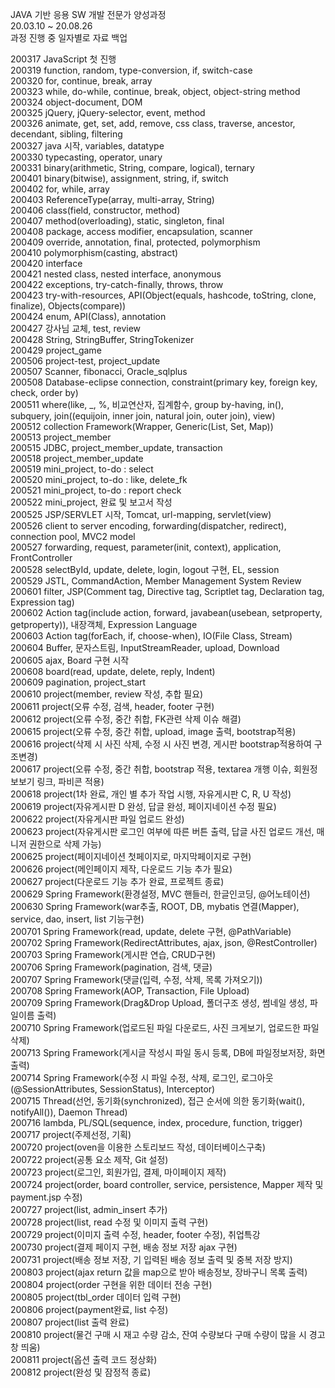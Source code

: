 JAVA 기반 응용 SW 개발 전문가 양성과정<br>
20.03.10 ~ 20.08.26<br>
과정 진행 중 일자별로 자료 백업

200317 JavaScript 첫 진행<br>
200319 function, random, type-conversion, if, switch-case<br>
200320 for, continue, break, array<br>
200323 while, do-while, continue, break, object, object-string method<br>
200324 object-document, DOM<br>
200325 jQuery, jQuery-selector, event, method<br>
200326 animate, get, set, add, remove, css class, traverse, ancestor, decendant, sibling, filtering<br>
200327 java 시작, variables, datatype<br>
200330 typecasting, operator, unary<br>
200331 binary(arithmetic, String, compare, logical), ternary<br>
200401 binary(bitwise), assignment, string, if, switch<br>
200402 for, while, array<br>
200403 ReferenceType(array, multi-array, String)<br>
200406 class(field, constructor, method)<br>
200407 method(overloading), static, singleton, final<br>
200408 package, access modifier, encapsulation, scanner<br>
200409 override, annotation, final, protected, polymorphism<br>
200410 polymorphism(casting, abstract)<br>
200420 interface<br>
200421 nested class, nested interface, anonymous<br>
200422 exceptions, try-catch-finally, throws, throw<br>
200423 try-with-resources, API(Object(equals, hashcode, toString, clone, finalize), Objects(compare))<br>
200424 enum, API(Class), annotation<br>
200427 강사님 교체, test, review<br>
200428 String, StringBuffer, StringTokenizer<br>
200429 project_game<br>
200506 project-test, project_update<br>
200507 Scanner, fibonacci, Oracle_sqlplus<br>
200508 Database-eclipse connection, constraint(primary key, foreign key, check, order by)<br>
200511 where(like, _, %, 비교연산자, 집계함수, group by-having, in(), subquery, join((equijoin, inner join, natural join, outer join), view)<br>
200512 collection Framework(Wrapper, Generic(List, Set, Map))<br>
200513 project_member<br>
200515 JDBC, project_member_update, transaction<br>
200518 project_member_update<br>
200519 mini_project, to-do : select<br>
200520 mini_project, to-do : like, delete_fk<br>
200521 mini_project, to-do : report check<br>
200522 mini_project, 완료 및 보고서 작성<br>
200525 JSP/SERVLET 시작, Tomcat, url-mapping, servlet(view)<br>
200526 client to server encoding, forwarding(dispatcher, redirect), connection pool, MVC2 model<br>
200527 forwarding, request, parameter(init, context), application, FrontController<br>
200528 selectById, update, delete, login, logout 구현, EL, session<br>
200529 JSTL, CommandAction, Member Management System Review<br>
200601 filter, JSP(Comment tag, Directive tag, Scriptlet tag, Declaration tag, Expression tag)<br>
200602 Action tag(include action, forward, javabean(usebean, setproperty, getproperty)), 내장객체, Expression Language<br>
200603 Action tag(forEach, if, choose-when), IO(File Class, Stream)<br>
200604 Buffer, 문자스트림, InputStreamReader, upload, Download<br>
200605 ajax, Board 구현 시작<br>
200608 board(read, update, delete, reply, Indent)<br>
200609 pagination, project_start<br>
200610 project(member, review 작성, 추합 필요)<br>
200611 project(오류 수정, 검색, header, footer 구현)<br>
200612 project(오류 수정, 중간 취합, FK관련 삭제 이슈 해결)<br>
200615 project(오류 수정, 중간 취합, upload, image 출력, bootstrap적용)<br>
200616 project(삭제 시 사진 삭제, 수정 시 사진 변경, 게시판 bootstrap적용하여 구조변경)<br>
200617 project(오류 수정, 중간 취합, bootstrap 적용, textarea 개행 이슈, 회원정보보기 링크, 파비콘 적용)<br>
200618 project(1차 완료, 개인 별 추가 작업 시행, 자유게시판 C, R, U 작성)<br>
200619 project(자유게시판 D 완성, 답글 완성, 페이지네이션 수정 필요)<br>
200622 project(자유게시판 파일 업로드 완성)<br>
200623 project(자유게시판 로그인 여부에 따른 버튼 출력, 답글 사진 업로드 개선, 매니저 권한으로 삭제 가능)<br>
200625 project(페이지네이션 첫페이지로, 마지막페이지로 구현)<br>
200626 project(메인페이지 제작, 다운로드 기능 추가 필요)<br>
200627 project(다운로드 기능 추가 완료, 프로젝트 종료)<br>
200629 Spring Framework(환경설정, MVC 핸들러, 한글인코딩, @어노테이션)<br>
200630 Spring Framework(war추출, ROOT, DB, mybatis 연결(Mapper), service, dao, insert, list 기능구현)<br>
200701 Spring Framework(read, update, delete 구현, @PathVariable)<br>
200702 Spring Framework(RedirectAttributes, ajax, json, @RestController)<br>
200703 Spring Framework(게시판 연습, CRUD구현)<br>
200706 Spring Framework(pagination, 검색, 댓글)<br>
200707 Spring Framework(댓글(입력, 수정, 삭제, 목록 가져오기))<br>
200708 Spring Framework(AOP, Transaction, File Upload)<br>
200709 Spring Framework(Drag&Drop Upload, 폴더구조 생성, 썸네일 생성, 파일이름 출력)<br>
200710 Spring Framework(업로드된 파일 다운로드, 사진 크게보기, 업로드한 파일 삭제)<br>
200713 Spring Framework(게시글 작성시 파일 동시 등록, DB에 파일정보저장, 화면 출력)<br>
200714 Spring Framework(수정 시 파일 수정, 삭제, 로그인, 로그아웃(@SessionAttributes, SessionStatus), Interceptor)<br>
200715 Thread(선언, 동기화(synchronized), 접근 순서에 의한 동기화(wait(), notifyAll()), Daemon Thread)<br>
200716 lambda, PL/SQL(sequence, index, procedure, function, trigger)<br>
200717 project(주제선정, 기획)<br>
200720 project(oven을 이용한 스토리보드 작성, 데이터베이스구축)<br>
200722 project(공통 요소 제작, Git 설정)<br>
200723 project(로그인, 회원가입, 결제, 마이페이지 제작)<br>
200724 project(order, board controller, service, persistence, Mapper 제작 및 payment.jsp 수정)<br>
200727 project(list, admin_insert 추가)<br>
200728 project(list, read 수정 및 이미지 출력 구현)<br>
200729 project(이미지 출력 수정, header, footer 수정), 취업특강<br>
200730 project(결제 페이지 구현, 배송 정보 저장 ajax 구현)<br>
200731 project(배송 정보 저장, 기 입력된 배송 정보 출력 및 중복 저장 방지)<br>
200803 project(ajax return 값을 map으로 받아 배송정보, 장바구니 목록 출력)<br>
200804 project(order 구현을 위한 데이터 전송 구현)<br>
200805 project(tbl_order 데이터 입력 구현)<br>
200806 project(payment완료, list 수정)<br>
200807 project(list 출력 완료)<br>
200810 project(물건 구매 시 재고 수량 감소, 잔여 수량보다 구매 수량이 많을 시 경고창 띄움)<br>
200811 project(옵션 출력 코드 정상화)<br>
200812 project(완성 및 잠정적 종료)<br>